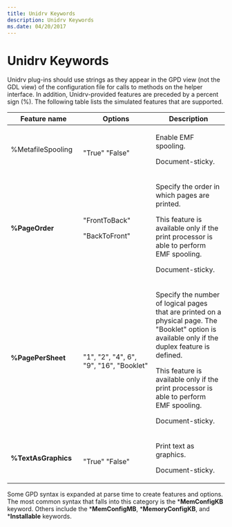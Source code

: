 ```yaml
---
title: Unidrv Keywords
description: Unidrv Keywords
ms.date: 04/20/2017
---
```


# Unidrv Keywords


Unidrv plug-ins should use strings as they appear in the GPD view (not the GDL view) of the configuration file for calls to methods on the helper interface. In addition, Unidrv-provided features are preceded by a percent sign (%). The following table lists the simulated features that are supported.

<table>
<colgroup>
<col width="33%" />
<col width="33%" />
<col width="33%" />
</colgroup>
<thead>
<tr class="header">
<th>Feature name</th>
<th>Options</th>
<th>Description</th>
</tr>
</thead>
<tbody>
<tr class="odd">
<td>%MetafileSpooling</td>
<td><p></p>
"True"
"False"</td>
<td><p>Enable EMF spooling.</p>
<p>Document-sticky.</p></td>
</tr>
<tr class="even">
<td><p><strong>%PageOrder</strong></p></td>
<td><p>"FrontToBack"</p>
<p>"BackToFront"</p></td>
<td><p>Specify the order in which pages are printed.</p>
<p>This feature is available only if the print processor is able to perform EMF spooling.</p>
<p>Document-sticky.</p></td>
</tr>
<tr class="odd">
<td><p><strong>%PagePerSheet</strong></p></td>
<td><p></p>
"1", "2", "4", 6",
"9", "16", "Booklet"</td>
<td><p>Specify the number of logical pages that are printed on a physical page. The "Booklet" option is available only if the duplex feature is defined.</p>
<p>This feature is available only if the print processor is able to perform EMF spooling.</p>
<p>Document-sticky.</p></td>
</tr>
<tr class="even">
<td><p><strong>%TextAsGraphics</strong></p></td>
<td><p></p>
"True"
"False"</td>
<td><p>Print text as graphics.</p>
<p>Document-sticky.</p></td>
</tr>
</tbody>
</table>

 

Some GPD syntax is expanded at parse time to create features and options. The most common syntax that falls into this category is the \***MemConfigKB** keyword. Others include the \***MemConfigMB**, \***MemoryConfigKB**, and \***Installable** keywords.

 

 




